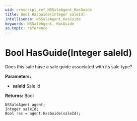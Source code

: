 ```yaml
---
uid: crmscript_ref_NSSaleAgent_HasGuide
title: Bool HasGuide(Integer saleId)
intellisense: NSSaleAgent.HasGuide
keywords: NSSaleAgent, HasGuide
so.topic: reference
---
```


# Bool HasGuide(Integer saleId)

Does this sale have a sale guide associated with its sale type?

**Parameters:**
 - **saleId** Sale id

**Returns:** Bool

```crmscript
NSSaleAgent agent;
Integer saleId;
Bool res = agent.HasGuide(saleId);
```

